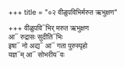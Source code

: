+++
title = "०२ वीळुपविभिर्मरुत ऋभुक्षण"

+++
वीळुपवि᳓भिर् मरुत ऋभुक्षण  
आ᳓ रुद्रासः सुदीति᳓भिः  
इषा᳓ नो अद्य᳓ आ᳓ गता पुरुस्पृहो  
यज्ञ᳓म् आ᳓ सोभरीय᳓वः